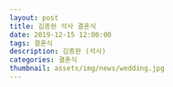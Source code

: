 ```yaml
---
layout: post
title: 김종완 석사 결혼식
date: 2019-12-15 12:00:00
tags: 결혼식
description: 김종완 (석사)
categories: 결혼식
thumbnail: assets/img/news/wedding.jpg
---
```


